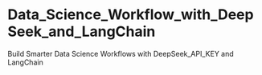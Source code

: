 # Data_Science_Workflow_with_DeepSeek_and_LangChain
Build Smarter Data Science Workflows with DeepSeek_API_KEY and LangChain
